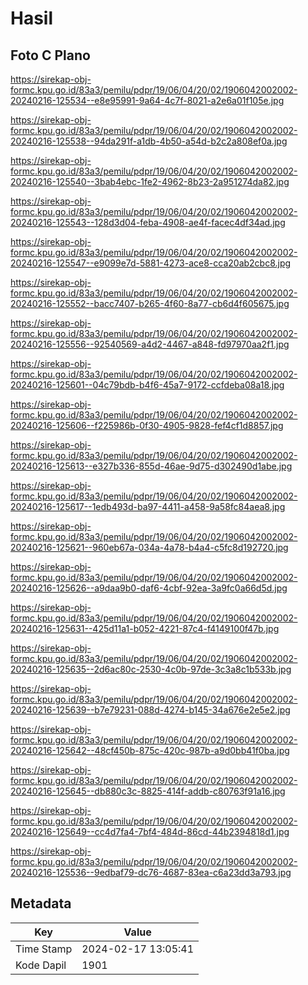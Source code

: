 # Hasil

## Foto C Plano

https://sirekap-obj-formc.kpu.go.id/83a3/pemilu/pdpr/19/06/04/20/02/1906042002002-20240216-125534--e8e95991-9a64-4c7f-8021-a2e6a01f105e.jpg

https://sirekap-obj-formc.kpu.go.id/83a3/pemilu/pdpr/19/06/04/20/02/1906042002002-20240216-125538--94da291f-a1db-4b50-a54d-b2c2a808ef0a.jpg

https://sirekap-obj-formc.kpu.go.id/83a3/pemilu/pdpr/19/06/04/20/02/1906042002002-20240216-125540--3bab4ebc-1fe2-4962-8b23-2a951274da82.jpg

https://sirekap-obj-formc.kpu.go.id/83a3/pemilu/pdpr/19/06/04/20/02/1906042002002-20240216-125543--128d3d04-feba-4908-ae4f-facec4df34ad.jpg

https://sirekap-obj-formc.kpu.go.id/83a3/pemilu/pdpr/19/06/04/20/02/1906042002002-20240216-125547--e9099e7d-5881-4273-ace8-cca20ab2cbc8.jpg

https://sirekap-obj-formc.kpu.go.id/83a3/pemilu/pdpr/19/06/04/20/02/1906042002002-20240216-125552--bacc7407-b265-4f60-8a77-cb6d4f605675.jpg

https://sirekap-obj-formc.kpu.go.id/83a3/pemilu/pdpr/19/06/04/20/02/1906042002002-20240216-125556--92540569-a4d2-4467-a848-fd97970aa2f1.jpg

https://sirekap-obj-formc.kpu.go.id/83a3/pemilu/pdpr/19/06/04/20/02/1906042002002-20240216-125601--04c79bdb-b4f6-45a7-9172-ccfdeba08a18.jpg

https://sirekap-obj-formc.kpu.go.id/83a3/pemilu/pdpr/19/06/04/20/02/1906042002002-20240216-125606--f225986b-0f30-4905-9828-fef4cf1d8857.jpg

https://sirekap-obj-formc.kpu.go.id/83a3/pemilu/pdpr/19/06/04/20/02/1906042002002-20240216-125613--e327b336-855d-46ae-9d75-d302490d1abe.jpg

https://sirekap-obj-formc.kpu.go.id/83a3/pemilu/pdpr/19/06/04/20/02/1906042002002-20240216-125617--1edb493d-ba97-4411-a458-9a58fc84aea8.jpg

https://sirekap-obj-formc.kpu.go.id/83a3/pemilu/pdpr/19/06/04/20/02/1906042002002-20240216-125621--960eb67a-034a-4a78-b4a4-c5fc8d192720.jpg

https://sirekap-obj-formc.kpu.go.id/83a3/pemilu/pdpr/19/06/04/20/02/1906042002002-20240216-125626--a9daa9b0-daf6-4cbf-92ea-3a9fc0a66d5d.jpg

https://sirekap-obj-formc.kpu.go.id/83a3/pemilu/pdpr/19/06/04/20/02/1906042002002-20240216-125631--425d11a1-b052-4221-87c4-f4149100f47b.jpg

https://sirekap-obj-formc.kpu.go.id/83a3/pemilu/pdpr/19/06/04/20/02/1906042002002-20240216-125635--2d6ac80c-2530-4c0b-97de-3c3a8c1b533b.jpg

https://sirekap-obj-formc.kpu.go.id/83a3/pemilu/pdpr/19/06/04/20/02/1906042002002-20240216-125639--b7e79231-088d-4274-b145-34a676e2e5e2.jpg

https://sirekap-obj-formc.kpu.go.id/83a3/pemilu/pdpr/19/06/04/20/02/1906042002002-20240216-125642--48cf450b-875c-420c-987b-a9d0bb41f0ba.jpg

https://sirekap-obj-formc.kpu.go.id/83a3/pemilu/pdpr/19/06/04/20/02/1906042002002-20240216-125645--db880c3c-8825-414f-addb-c80763f91a16.jpg

https://sirekap-obj-formc.kpu.go.id/83a3/pemilu/pdpr/19/06/04/20/02/1906042002002-20240216-125649--cc4d7fa4-7bf4-484d-86cd-44b2394818d1.jpg

https://sirekap-obj-formc.kpu.go.id/83a3/pemilu/pdpr/19/06/04/20/02/1906042002002-20240216-125536--9edbaf79-dc76-4687-83ea-c6a23dd3a793.jpg


## Metadata

| Key        | Value               |
| ---------- | ------------------- |
| Time Stamp | 2024-02-17 13:05:41 |
| Kode Dapil | 1901                |



